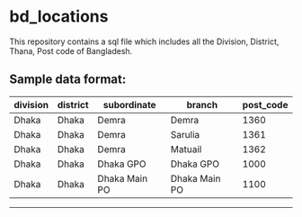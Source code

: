 # bd_locations
This repository contains a sql file which includes all the Division, District, Thana, Post code of Bangladesh.

Sample data format:
-----------------------------------------------------------------------
| division | district 	|  subordinate 	|  branch 	      | post_code | 	
| -------  | --------   |  ------------ |  -------------- | --------- |
| Dhaka 	 | Dhaka 	    |  Demra 	      |  Demra 	        | 1360      |
| Dhaka 	 |  Dhaka 	  |  Demra 	      |  Sarulia 	      | 1361      |
| Dhaka 	 |  Dhaka 	  |  Demra 	      |  Matuail 	      | 1362      |
| Dhaka 	 |  Dhaka 	  |  Dhaka GPO 	  |  Dhaka GPO 	    | 1000      |
| Dhaka 	 |  Dhaka 	  |  Dhaka Main PO|  Dhaka Main PO  |	1100      |
-----------------------------------------------------------------------
